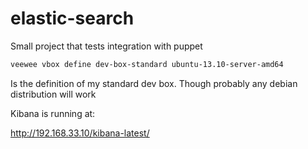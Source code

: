 elastic-search
==============

Small project that tests integration with puppet

```bash
veewee vbox define dev-box-standard ubuntu-13.10-server-amd64
```

Is the definition of my standard dev box. Though probably any debian distribution will work

Kibana is running at:

http://192.168.33.10/kibana-latest/
